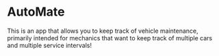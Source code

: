 # AutoMate
This is an app that allows you to keep track of vehicle maintenance, primarily intended for mechanics that want to keep track of multiple cars and multiple service intervals!
